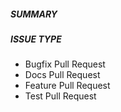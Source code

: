 ##### SUMMARY

<!--- Describe the change below, including rationale and design decisions -->

<!--- Add "Fixes #1234" or steps to reproduce the problem if there is no corresponding issue -->

##### ISSUE TYPE

<!--- Pick one below and delete the rest -->

- Bugfix Pull Request
- Docs Pull Request
- Feature Pull Request
- Test Pull Request
